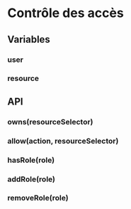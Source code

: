 # Contrôle des accès

## Variables

### user
### resource

## API

### owns(resourceSelector)
### allow(action, resourceSelector)
### hasRole(role)
### addRole(role)
### removeRole(role)
